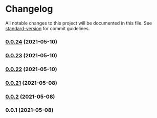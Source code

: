 # Changelog

All notable changes to this project will be documented in this file. See [standard-version](https://github.com/conventional-changelog/standard-version) for commit guidelines.

### [0.0.24](https://github.com/NOcooker/xswell/compare/v0.0.23...v0.0.24) (2021-05-10)

### [0.0.23](https://github.com/NOcooker/xswell/compare/v0.0.22...v0.0.23) (2021-05-10)

### [0.0.22](https://github.com/NOcooker/xswell/compare/v0.0.21...v0.0.22) (2021-05-10)

### [0.0.21](https://github.com/NOcooker/xswell/compare/v0.0.2...v0.0.21) (2021-05-08)

### [0.0.2](https://github.com/NOcooker/xswell/compare/v0.0.1...v0.0.2) (2021-05-08)

### 0.0.1 (2021-05-08)
